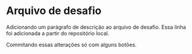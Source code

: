 # Arquivo de desafio

Adicionando um parágrafo de descrição ao arquivo de desafio.
Essa linha foi adicionada a partir do repositório local.
</br>

Commitando essas alterações só com alguns botões.
